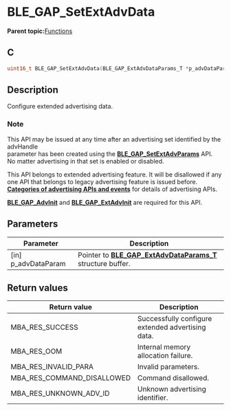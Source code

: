 # BLE\_GAP\_SetExtAdvData

**Parent topic:**[Functions](GUID-0DD261BF-40D6-42CD-8806-9B93D259D1CC.md)

## C

```c
uint16_t BLE_GAP_SetExtAdvData(BLE_GAP_ExtAdvDataParams_T *p_advDataParam);
```

## Description

Configure extended advertising data.

### Note

This API may be issued at any time after an advertising set identified by the advHandle<br />parameter has been created using the **[BLE\_GAP\_SetExtAdvParams](GUID-D6C5A741-6975-488F-A6AB-B54889B7EBFC.md)** API.<br />No matter advertising in that set is enabled or disabled.

This API belongs to extended advertising feature. It will be disallowed if any one API that belongs to legacy advertising feature is issued before. **[Categories of advertising APIs and events](GUID-6250C306-2D62-4631-A4F9-616BBCCC48AC.md)** for details of advertising APIs.

**[BLE\_GAP\_AdvInit](GUID-00582C15-26DA-41D8-8125-1FDD13BCF632.md)** and **[BLE\_GAP\_ExtAdvInit](GUID-D2DBC15F-67D6-431E-9D69-DAE11D195641.md)** are required for this API.

## Parameters

|Parameter|Description|
|---------|-----------|
|\[in\] p\_advDataParam|Pointer to **[BLE\_GAP\_ExtAdvDataParams\_T](GUID-F3FA9FA8-F54B-4770-93C2-6DFD5AB8D05A.md)** structure buffer.|

## Return values

|Return value|Description|
|------------|-----------|
|MBA\_RES\_SUCCESS|Successfully configure extended advertising data.|
|MBA\_RES\_OOM|Internal memory allocation failure.|
|MBA\_RES\_INVALID\_PARA|Invalid parameters.|
|MBA\_RES\_COMMAND\_DISALLOWED|Command disallowed.|
|MBA\_RES\_UNKNOWN\_ADV\_ID|Unknown advertising identifier.|

